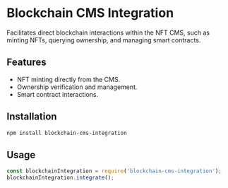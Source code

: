 
# Blockchain CMS Integration

Facilitates direct blockchain interactions within the NFT CMS, such as minting NFTs, querying ownership, and managing smart contracts.

## Features

- NFT minting directly from the CMS.
- Ownership verification and management.
- Smart contract interactions.

## Installation

```bash
npm install blockchain-cms-integration
```

## Usage

```javascript
const blockchainIntegration = require('blockchain-cms-integration');
blockchainIntegration.integrate();
```
